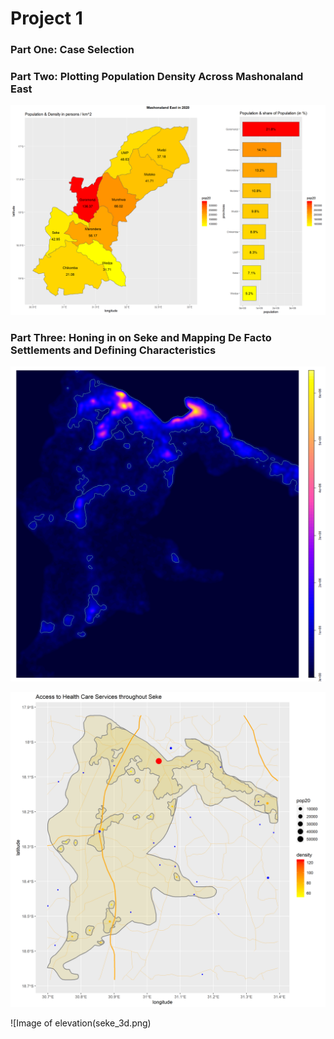 # Project 1

### Part One: Case Selection

### Part Two: Plotting Population Density Across Mashonaland East

![Image of pop raster](masheast_duo.png)

### Part Three: Honing in on Seke and Mapping De Facto Settlements and Defining Characteristics

![Image of all identified settlements before removing unsuitables](seke_dsg_conts.png)

![Image of settlements, roads, and health facilities](seke_health.png)

![Image of elevation(seke_3d.png)